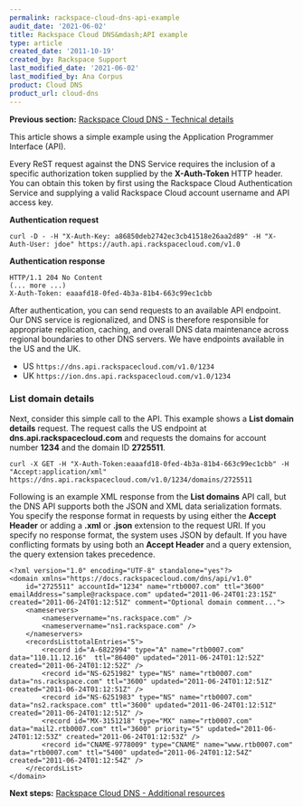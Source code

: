```yaml
---
permalink: rackspace-cloud-dns-api-example
audit_date: '2021-06-02'
title: Rackspace Cloud DNS&mdash;API example
type: article
created_date: '2011-10-19'
created_by: Rackspace Support
last_modified_date: '2021-06-02'
last_modified_by: Ana Corpus
product: Cloud DNS
product_url: cloud-dns
---
```


**Previous section:** [Rackspace Cloud DNS - Technical details](/support/how-to/rackspace-cloud-dns-technical-details)

This article shows a simple example using the Application Programmer Interface (API).

Every ReST request against the DNS Service requires the inclusion of a
specific authorization token supplied by the **X-Auth-Token** HTTP header.
You can obtain this token by first using the Rackspace Cloud
Authentication Service and supplying a valid Rackspace Cloud account
username and API access key.

**Authentication request**

    curl -D - -H "X-Auth-Key: a86850deb2742ec3cb41518e26aa2d89" -H "X-Auth-User: jdoe" https://auth.api.rackspacecloud.com/v1.0

**Authentication response**

    HTTP/1.1 204 No Content
    (... more ...)
    X-Auth-Token: eaaafd18-0fed-4b3a-81b4-663c99ec1cbb

After authentication, you can send requests to an available API endpoint.
Our DNS service is regionalized, and DNS is therefore
responsible for appropriate replication, caching, and overall
DNS data maintenance across regional boundaries to other DNS servers.
We have endpoints available in the US and the UK.

-   US `https://dns.api.rackspacecloud.com/v1.0/1234`
-   UK `https://ion.dns.api.rackspacecloud.com/v1.0/1234`

### List domain details

Next, consider this simple call to the API. This example shows
a **List domain details** request. The request calls the US endpoint at
**dns.api.rackspacecloud.com** and requests
the domains for account number **1234** and the domain ID **2725511**.

    curl -X GET -H "X-Auth-Token:eaaafd18-0fed-4b3a-81b4-663c99ec1cbb" -H "Accept:application/xml" https://dns.api.rackspacecloud.com/v1.0/1234/domains/2725511

Following is an example XML response from the **List domains** API call,
but the DNS API supports both the JSON and XML data serialization formats.
You specify the response format in requests by using either the
**Accept Header** or adding a **.xml** or **.json** extension to the
request URI. If you specify no response format, the system uses JSON
by default. If you have conflicting formats by using both
an **Accept Header** and a query extension, the query extension takes
precedence.

    <?xml version="1.0" encoding="UTF-8" standalone="yes"?>
    <domain xmlns="https://docs.rackspacecloud.com/dns/api/v1.0"
        id="2725511" accountId="1234" name="rtb0007.com" ttl="3600" emailAddress="sample@rackspace.com" updated="2011-06-24T01:23:15Z" created="2011-06-24T01:12:51Z" comment="Optional domain comment...">
        <nameservers>
            <nameservername="ns.rackspace.com" />
            <nameservername="ns1.rackspace.com" />
        </nameservers>
        <recordsListtotalEntries="5">
            <record id="A-6822994" type="A" name="rtb0007.com" data="110.11.12.16"  ttl="86400" updated="2011-06-24T01:12:52Z" created="2011-06-24T01:12:52Z" />
            <record id="NS-6251982" type="NS" name="rtb0007.com" data="ns.rackspace.com" ttl="3600" updated="2011-06-24T01:12:51Z"  created="2011-06-24T01:12:51Z" />
            <record id="NS-6251983" type="NS" name="rtb0007.com" data="ns2.rackspace.com" ttl="3600" updated="2011-06-24T01:12:51Z"  created="2011-06-24T01:12:51Z" />
            <record id="MX-3151218" type="MX" name="rtb0007.com"  data="mail2.rtb0007.com" ttl="3600" priority="5" updated="2011-06-24T01:12:53Z" created="2011-06-24T01:12:53Z" />
            <record id="CNAME-9778009" type="CNAME" name="www.rtb0007.com"  data="rtb0007.com" ttl="5400" updated="2011-06-24T01:12:54Z"       created="2011-06-24T01:12:54Z" />
        </recordsList>
    </domain>

**Next steps:** [Rackspace Cloud DNS - Additional resources](/support/how-to/rackspace-cloud-dns-additional-resources)

